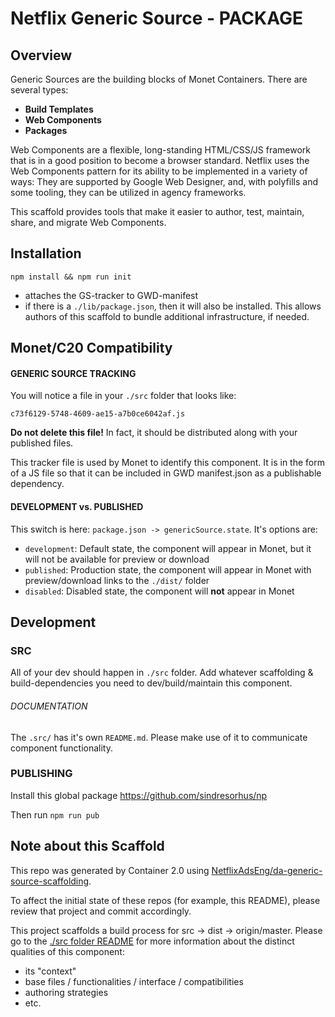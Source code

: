 # Netflix Generic Source - PACKAGE


## Overview
Generic Sources are the building blocks of Monet Containers. There are several types:
 - __Build Templates__
 - __Web Components__
 - __Packages__

Web Components are a flexible, long-standing HTML/CSS/JS framework that is in a good position to become a browser standard. Netflix 
uses the Web Components pattern for its ability to be implemented in a variety of ways: They are supported by Google Web Designer, 
and, with polyfills and some tooling, they can be utilized in agency frameworks.

This scaffold provides tools that make it easier to author, test, maintain, share, and migrate Web Components.




## Installation
`npm install && npm run init`
 - attaches the GS-tracker to GWD-manifest
 - if there is a `./lib/package.json`, then it will also be installed. This allows authors of this scaffold to bundle additional infrastructure, if needed.




## Monet/C20 Compatibility

#### GENERIC SOURCE TRACKING
You will notice a file in your `./src` folder that looks like:

`c73f6129-5748-4609-ae15-a7b0ce6042af.js`

__Do not delete this file!__ In fact, it should be distributed along with your published files.

This tracker file is used by Monet to identify this component. It is in the form of a JS file so that it can
be included in GWD manifest.json as a publishable dependency.

#### DEVELOPMENT vs. PUBLISHED
This switch is here: `package.json -> genericSource.state`. It's options are:
 - `development`: Default state, the component will appear in Monet, but it will not be available for preview or download
 - `published`: Production state, the component will appear in Monet with preview/download links to the `./dist/` folder
 - `disabled`: Disabled state, the component will __not__ appear in Monet





## Development

### SRC
All of your dev should happen in `./src` folder. Add whatever scaffolding & build-dependencies you need to dev/build/maintain this component. 




###### DOCUMENTATION
The `.src/` has it's own `README.md`. Please make use of it to communicate component functionality.





### PUBLISHING
Install this global package https://github.com/sindresorhus/np

Then run `npm run pub`




## Note about this Scaffold
This repo was generated by Container 2.0 using [NetflixAdsEng/da-generic-source-scaffolding](https://github.com/NetflixAdsEng/da-generic-source-scaffolding). 

To affect the initial state of these repos (for example, this README), please review that project and commit accordingly.

This project scaffolds a build process for src -> dist -> origin/master. Please go to the [./src folder README](./src) for more information about the distinct qualities of this component:
 - its "context"
 - base files / functionalities / interface / compatibilities
 - authoring strategies
 - etc.

